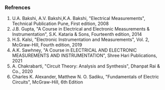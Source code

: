 ### Refrences

1) U.A. Bakshi, A.V. Bakshi,K.A. Bakshi, "Electrical Measurements", Technical Publication Pune, First edition, 2008<br>
2) J.B. Gupta, "A Course in Electrical and Electronic Measurements & Instrumentation",  S.K. Kataria & Sons, Fourteenth edition, 2014<br>
3) H.S. Kalsi, "Electronic Instrumentation and Measurements", Vol. 2, McGraw-Hill, Fourth edition, 2019<br>
4) A.K. Sawhney, "A Course in ELECTRICAL AND ELECTRONIC MEASUREMENTS AND INSTRUMENTATION", Shree Hari Publications, 2021<br>
5) A. Chakrabarti, "Circuit Theory: Analysis and Synthesis", Dhanpat Rai & Co., 2020<br>
6) Charles K. Alexander, Matthew N. O. Sadiku, "Fundamentals of Electric Circuits", McGraw-Hill, 6th Edition<br>